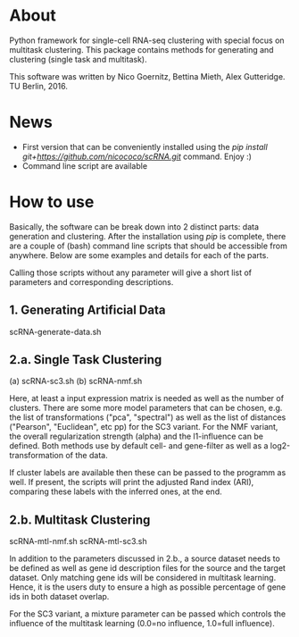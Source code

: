 # About
Python framework for single-cell RNA-seq clustering with special 
focus on multitask clustering. This package contains methods
for generating and clustering (single task and
multitask).

This software was written by Nico Goernitz, Bettina Mieth, Alex Gutteridge. TU Berlin, 2016.

# News
- First version that can be conveniently installed using the _pip install git+https://github.com/nicococo/scRNA.git_ 
command. Enjoy :)
- Command line script are available

# How to use
Basically, the software can be break down into 2 distinct parts: data generation and clustering.
After the installation using _pip_ is complete, there are
a couple of (bash) command line scripts that should be accessible from anywhere. Below are some examples and details 
for each of the parts. 

Calling those scripts without any parameter will give a short list of parameters and corresponding descriptions.

## 1. Generating Artificial Data 
scRNA-generate-data.sh

## 2.a. Single Task Clustering
(a) scRNA-sc3.sh 
(b) scRNA-nmf.sh

Here, at least a input expression matrix is needed as well as the number of clusters.
There are some more model parameters that can be chosen, e.g. the list of transformations ("pca", "spectral")
as well as the list of distances ("Pearson", "Euclidean", etc pp) for the SC3 variant. For the 
NMF variant, the overall regularization strength (alpha) and the l1-influence can be defined.
Both methods use by default cell- and gene-filter as well as a log2-transformation of the data.

If cluster labels are available then these can be passed to the programm as well. If present, the scripts
will print the adjusted Rand index (ARI), comparing these labels with the inferred ones, at the end.


## 2.b. Multitask Clustering
scRNA-mtl-nmf.sh 
scRNA-mtl-sc3.sh 

In addition to the parameters discussed in 2.b., a source dataset needs to be defined as well as 
gene id description files for the source and the target dataset. Only matching gene ids will be considered
in multitask learning. Hence, it is the users duty to ensure a high as possible percentage of gene ids in
both dataset overlap.

For the SC3 variant, a mixture parameter can be passed which controls the influence of the multitask
learning (0.0=no influence, 1.0=full influence).
